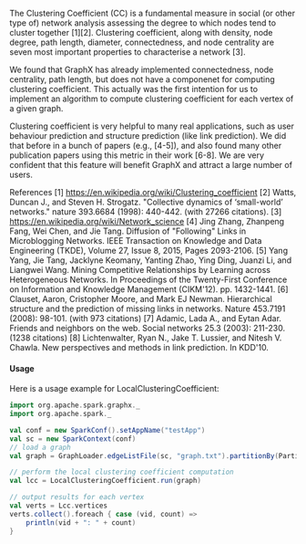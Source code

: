 The Clustering Coefficient (CC) is a fundamental measure in social (or other type of) network analysis assessing the degree to which nodes tend to cluster together [1][2]. Clustering coefficient, along with density, node degree, path length, diameter, connectedness, and node centrality are seven most important properties to characterise a network [3].

We found that GraphX has already implemented connectedness, node centrality, path length, but does not have a componenet for computing clustering coefficient. This actually was the first intention for us to implement an algorithm to compute clustering coefficient for each vertex of a given graph.

Clustering coefficient is very helpful to many real applications, such as user behaviour prediction and structure prediction (like link prediction). We did that before in a bunch of papers (e.g., [4-5]), and also found many other publication papers using this metric in their work [6-8]. We are very confident that this feature will benefit GraphX and attract a large number of users.


References
[1] https://en.wikipedia.org/wiki/Clustering_coefficient
[2] Watts, Duncan J., and Steven H. Strogatz. "Collective dynamics of ‘small-world’ networks." nature 393.6684 (1998): 440-442. (with 27266 citations).
[3] https://en.wikipedia.org/wiki/Network_science
[4] Jing Zhang, Zhanpeng Fang, Wei Chen, and Jie Tang. Diffusion of "Following" Links in Microblogging Networks. IEEE Transaction on Knowledge and Data Engineering (TKDE), Volume 27, Issue 8, 2015, Pages 2093-2106.
[5] Yang Yang, Jie Tang, Jacklyne Keomany, Yanting Zhao, Ying Ding, Juanzi Li, and Liangwei Wang. Mining Competitive Relationships by Learning across Heterogeneous Networks. In Proceedings of the Twenty-First Conference on Information and Knowledge Management (CIKM'12). pp. 1432-1441.
[6] Clauset, Aaron, Cristopher Moore, and Mark EJ Newman. Hierarchical structure and the prediction of missing links in networks. Nature 453.7191 (2008): 98-101. (with 973 citations)
[7] Adamic, Lada A., and Eytan Adar. Friends and neighbors on the web. Social networks 25.3 (2003): 211-230. (1238 citations)
[8] Lichtenwalter, Ryan N., Jake T. Lussier, and Nitesh V. Chawla. New perspectives and methods in link prediction. In KDD'10.

#### Usage
Here is a usage example for LocalClusteringCoefficient:

```Scala
import org.apache.spark.graphx._
import org.apache.spark._

val conf = new SparkConf().setAppName("testApp")
val sc = new SparkContext(conf)
// load a graph
val graph = GraphLoader.edgeListFile(sc, "graph.txt").partitionBy(PartitionStrategy.RandomVertexCut)

// perform the local clustering coefficient computation 
val lcc = LocalClusteringCoefficient.run(graph)

// output results for each vertex
val verts = Lcc.vertices
verts.collect().foreach { case (vid, count) =>
    println(vid + ": " + count)
}
```
